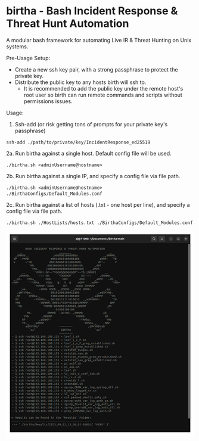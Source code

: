# birtha - Bash Incident Response & Threat Hunt Automation
A modular bash framework for automating Live IR & Threat Hunting on Unix systems. 


Pre-Usage Setup: 

* Create a new ssh key pair, with a strong passphrase to protect the private key.
* Distribute the public key to any hosts birth will ssh to. 
  * It is recommended to add the public key under the remote host's root user so birth can run remote commands and scripts without permissions issues.  


Usage: 

1. Ssh-add (or risk getting tons of prompts for your private key's passphrase)
```
ssh-add ./path/to/private/key/IncidentResponse_ed25519
```

2a. Run birtha against a single host. Default config file will be used. 
```
./birtha.sh <adminUsername@hostname>
```

2b. Run birtha against a single IP, and specify a config file via file path. 
```
./birtha.sh <adminUsername@hostname> ./BirthaConfigs/Default_Modules.conf
```        
 
2c. Run birtha against a list of hosts (.txt - one host per line), and specify a config file via file path. 
```
./birtha.sh ./HostLists/hosts.txt ./BirthaConfigs/Default_Modules.conf
```        
 
![alt text](https://github.com/ArronJablonowski/birtha/blob/main/img/birtha.png?raw=true)
